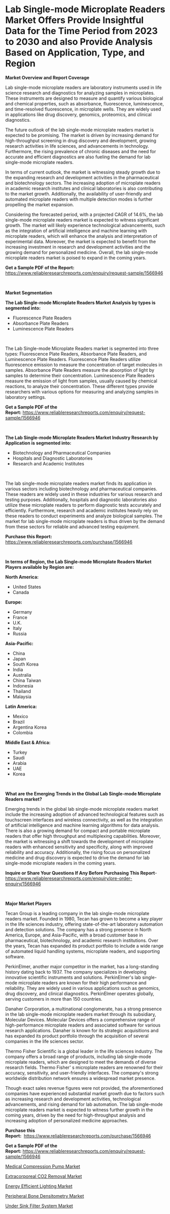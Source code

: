 <p><h1>Lab Single-mode Microplate Readers Market Offers Provide Insightful Data for the Time Period from 2023 to 2030 and also Provide Analysis Based on Application, Type, and Region</h1></p><p><strong>Market Overview and Report Coverage</strong></p>
<p><p>Lab single-mode microplate readers are laboratory instruments used in life science research and diagnostics for analyzing samples in microplates. These instruments are designed to measure and quantify various biological and chemical properties, such as absorbance, fluorescence, luminescence, and time-resolved fluorescence, in microplate wells. They are widely used in applications like drug discovery, genomics, proteomics, and clinical diagnostics.</p><p>The future outlook of the lab single-mode microplate readers market is expected to be promising. The market is driven by increasing demand for high-throughput screening in drug discovery and development, growing research activities in life sciences, and advancements in technology. Furthermore, the rising prevalence of chronic diseases and the need for accurate and efficient diagnostics are also fueling the demand for lab single-mode microplate readers.</p><p>In terms of current outlook, the market is witnessing steady growth due to the expanding research and development activities in the pharmaceutical and biotechnology sectors. The increasing adoption of microplate readers in academic research institutes and clinical laboratories is also contributing to the market growth. Additionally, the availability of user-friendly and automated microplate readers with multiple detection modes is further propelling the market expansion.</p><p>Considering the forecasted period, with a projected CAGR of 14.6%, the lab single-mode microplate readers market is expected to witness significant growth. The market will likely experience technological advancements, such as the integration of artificial intelligence and machine learning with microplate readers, which will enhance the analysis and interpretation of experimental data. Moreover, the market is expected to benefit from the increasing investment in research and development activities and the growing demand for personalized medicine. Overall, the lab single-mode microplate readers market is poised to expand in the coming years.</p></p>
<p><strong>Get a Sample PDF of the Report:</strong> <a href="https://www.reliableresearchreports.com/enquiry/request-sample/1566946">https://www.reliableresearchreports.com/enquiry/request-sample/1566946</a></p>
<p>&nbsp;</p>
<p><strong>Market Segmentation</strong></p>
<p><strong>The Lab Single-mode Microplate Readers Market Analysis by types is segmented into:</strong></p>
<p><ul><li>Fluorescence Plate Readers</li><li>Absorbance Plate Readers</li><li>Luminescence Plate Readers</li></ul></p>
<p>&nbsp;</p>
<p><p>The Lab Single-mode Microplate Readers market is segmented into three types: Fluorescence Plate Readers, Absorbance Plate Readers, and Luminescence Plate Readers. Fluorescence Plate Readers utilize fluorescence emission to measure the concentration of target molecules in samples. Absorbance Plate Readers measure the absorption of light by samples to determine their concentration. Luminescence Plate Readers measure the emission of light from samples, usually caused by chemical reactions, to analyze their concentration. These different types provide researchers with various options for measuring and analyzing samples in laboratory settings.</p></p>
<p><strong>Get a Sample PDF of the Report:</strong>&nbsp;<a href="https://www.reliableresearchreports.com/enquiry/request-sample/1566946">https://www.reliableresearchreports.com/enquiry/request-sample/1566946</a></p>
<p>&nbsp;</p>
<p><strong>The Lab Single-mode Microplate Readers Market Industry Research by Application is segmented into:</strong></p>
<p><ul><li>Biotechnology and Pharmaceutical Companies</li><li>Hospitals and Diagnostic Laboratories</li><li>Research and Academic Institutes</li></ul></p>
<p>&nbsp;</p>
<p><p>The lab single-mode microplate readers market finds its application in various sectors including biotechnology and pharmaceutical companies. These readers are widely used in these industries for various research and testing purposes. Additionally, hospitals and diagnostic laboratories also utilize these microplate readers to perform diagnostic tests accurately and efficiently. Furthermore, research and academic institutes heavily rely on these readers to conduct experiments and analyze biological samples. The market for lab single-mode microplate readers is thus driven by the demand from these sectors for reliable and advanced testing equipment.</p></p>
<p><strong>Purchase this Report:</strong>&nbsp; <a href="https://www.reliableresearchreports.com/purchase/1566946">https://www.reliableresearchreports.com/purchase/1566946</a></p>
<p>&nbsp;</p>
<p><strong>In terms of Region, the Lab Single-mode Microplate Readers Market Players available by Region are:</strong></p>
<p>
    <p> <strong> North America: </strong>
        <ul>
            <li>United States</li>
            <li>Canada</li>
        </ul>
        </p> 
    <p> <strong> Europe: </strong>
        <ul>
            <li>Germany</li>
            <li>France</li>
            <li>U.K.</li>
            <li>Italy</li>
            <li>Russia</li>
        </ul>
        </p> 
    <p> <strong> Asia-Pacific: </strong>
        <ul>
            <li>China</li>
            <li>Japan</li>
            <li>South Korea</li>
            <li>India</li>
            <li>Australia</li>
            <li>China Taiwan</li>
            <li>Indonesia</li>
            <li>Thailand</li>
            <li>Malaysia</li>
        </ul>
        </p> 
    <p> <strong> Latin America: </strong>
        <ul>
            <li>Mexico</li>
            <li>Brazil</li>
            <li>Argentina Korea</li>
            <li>Colombia</li>
        </ul>
        </p> 
    <p> <strong> Middle East & Africa: </strong>
        <ul>
            <li>Turkey</li>
            <li>Saudi</li>
            <li>Arabia</li>
            <li>UAE</li>
            <li>Korea</li>
        </ul>
    </p>
    </p>
<p>&nbsp;</p>
<p><strong>What are the Emerging Trends in the Global Lab Single-mode Microplate Readers market?</strong></p>
<p><p>Emerging trends in the global lab single-mode microplate readers market include the increasing adoption of advanced technological features such as touchscreen interfaces and wireless connectivity, as well as the integration of artificial intelligence and machine learning algorithms for data analysis. There is also a growing demand for compact and portable microplate readers that offer high throughput and multiplexing capabilities. Moreover, the market is witnessing a shift towards the development of microplate readers with enhanced sensitivity and specificity, along with improved reliability and accuracy. Additionally, the rising focus on personalized medicine and drug discovery is expected to drive the demand for lab single-mode microplate readers in the coming years.</p></p>
<p><strong>Inquire or Share Your Questions If Any Before Purchasing This Report</strong>- <a href="https://www.reliableresearchreports.com/enquiry/pre-order-enquiry/1566946">https://www.reliableresearchreports.com/enquiry/pre-order-enquiry/1566946</a></p>
<p>&nbsp;</p>
<p><strong>Major Market Players</strong></p>
<p><p>Tecan Group is a leading company in the lab single-mode microplate readers market. Founded in 1980, Tecan has grown to become a key player in the life sciences industry, offering state-of-the-art laboratory automation and detection solutions. The company has a strong presence in North America, Europe, and Asia-Pacific, with a broad customer base in pharmaceutical, biotechnology, and academic research institutions. Over the years, Tecan has expanded its product portfolio to include a wide range of automated liquid handling systems, microplate readers, and supporting software.</p><p>PerkinElmer, another major competitor in the market, has a long-standing history dating back to 1937. The company specializes in developing innovative scientific instruments and solutions. PerkinElmer's lab single-mode microplate readers are known for their high performance and reliability. They are widely used in various applications such as genomics, drug discovery, and clinical diagnostics. PerkinElmer operates globally, serving customers in more than 150 countries.</p><p>Danaher Corporation, a multinational conglomerate, has a strong presence in the lab single-mode microplate readers market through its subsidiary, Molecular Devices. Molecular Devices offers a comprehensive range of high-performance microplate readers and associated software for various research applications. Danaher is known for its strategic acquisitions and has expanded its product portfolio through the acquisition of several companies in the life sciences sector.</p><p>Thermo Fisher Scientific is a global leader in the life sciences industry. The company offers a broad range of products, including lab single-mode microplate readers, which are designed to meet the demands of diverse research fields. Thermo Fisher' s microplate readers are renowned for their accuracy, sensitivity, and user-friendly interfaces. The company's strong worldwide distribution network ensures a widespread market presence.</p><p>Though exact sales revenue figures were not provided, the aforementioned companies have experienced substantial market growth due to factors such as increasing research and development activities, technological advancements, and rising demand for lab automation. The lab single-mode microplate readers market is expected to witness further growth in the coming years, driven by the need for high-throughput analysis and increasing adoption of personalized medicine approaches.</p></p>
<p><strong>Purchase this Report:</strong>&nbsp;&nbsp;<a href="https://www.reliableresearchreports.com/purchase/1566946">https://www.reliableresearchreports.com/purchase/1566946</a></p>
<p></p>
<p><strong>Get a Sample PDF of the Report:</strong>&nbsp;<a href="https://www.reliableresearchreports.com/enquiry/request-sample/1566946">https://www.reliableresearchreports.com/enquiry/request-sample/1566946</a></p>
<p><p><a href="https://github.com/provorikovar/Market-Research-Report-List-1/blob/main/medical-compression-pump-market.md">Medical Compression Pump Market</a></p><p><a href="https://medium.com/@dioncollins8227/extracorporeal-co2-removal-market-size-growth-forecast-2023-2030-23c7c6fba3c2">Extracorporeal CO2 Removal Market</a></p><p><a href="https://medium.com/@karleeprice2004/energy-efficient-lighting-market-size-growth-forecast-2023-2030-9c2cf295e422">Energy Efficient Lighting Market</a></p><p><a href="https://github.com/kipkeeva/Market-Research-Report-List-1/blob/main/peripheral-bone-densitometry-market.md">Peripheral Bone Densitometry Market</a></p><p><a href="https://www.linkedin.com/pulse/under-sink-filter-system-market-size-2023-2030-global-5zrbe/">Under Sink Filter System Market</a></p></p>